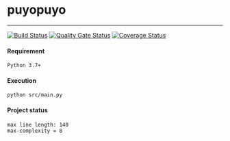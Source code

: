 # puyopuyo
---
[![Build Status](https://travis-ci.com/xfrnk2/puyopuyo.svg?branch=master)](https://travis-ci.com/xfrnk2/puyopuyo)
[![Quality Gate Status](https://sonarcloud.io/api/project_badges/measure?project=xfrnk2_puyopuyo&metric=alert_status)](https://sonarcloud.io/dashboard?id=xfrnk2_puyopuyo)
[![Coverage Status](https://coveralls.io/repos/github/xfrnk2/puyopuyo/badge.svg?branch=master)](https://coveralls.io/github/xfrnk2/puyopuyo?branch=master)
#### Requirement
```
Python 3.7+
```
#### Execution
```
python src/main.py
```
#### Project status
```
max line length: 140
max-complexity = 8
```